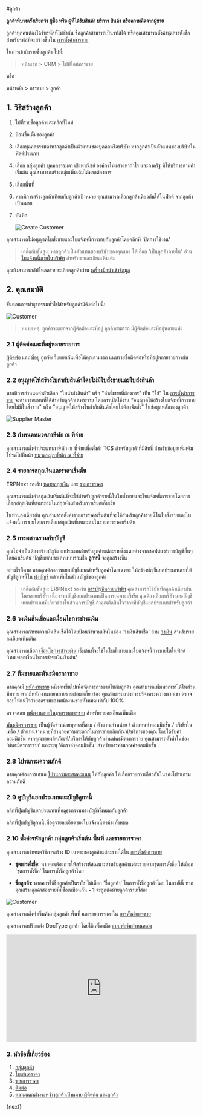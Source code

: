 <!-- add-breadcrumbs -->
#ลูกค้า

**ลูกค้าที่บางครั้งเรียกว่า ผู้ซื้อ หรือ ผู้ที่ได้รับสินค้า บริการ สินค้า หรือความคิดจากผู้ขาย**

ลูกค้าทุกคนต้องได้รับรหัสที่ไม่ซ้ำกัน ชื่อลูกค้าสามารถเป็นรหัสได้ หรือคุณสามารถตั้งค่าชุดการตั้งชื่อสำหรับรหัสที่จะสร้างขึ้นใน [การตั้งค่าการขาย](/docs/user/manual/th/selling/selling-settings)

ในการเข้าถึงรายชื่อลูกค้า ไปที่:
> หน้าแรก > CRM > ไปป์ไลน์การขาย

หรือ

หน้าหลัก > การขาย > ลูกค้า

## 1. วิธีสร้างลูกค้า

1. ไปที่รายชื่อลูกค้าและคลิกที่ใหม่
1. ป้อนชื่อเต็มของลูกค้า
1. เลือกบุคคลธรรมดาหากลูกค้าเป็นตัวแทนของบุคคลหรือบริษัท หากลูกค้าเป็นตัวแทนของบริษัทในฟิลด์ประเภท
1. เลือก [กลุ่มลูกค้า](/docs/user/manual/th/CRM/customer-group) บุคคลธรรมดา เชิงพาณิชย์ องค์กรไม่แสวงหากำไร และภาครัฐ มีให้บริการตามค่าเริ่มต้น คุณสามารถสร้างกลุ่มเพิ่มเติมได้หากต้องการ
1. เลือกพื้นที่
1. หากมีการสร้างลูกค้าเทียบกับลูกค้าเป้าหมาย คุณสามารถเลือกลูกค้าเดียวกันได้ในฟิลด์ จากลูกค้าเป้าหมาย
1. บันทึก

    <img class="screenshot" alt="Create Customer" src="{{docs_base_url}}/assets/img/crm/create-customer.gif">

คุณสามารถไม่อนุญาตใบสั่งขายและใบแจ้งหนี้การขายกับลูกค้าโดยคลิกที่ 'ปิดการใช้งาน'

>เคล็ดลับขั้นสูง: หากลูกค้าเป็นตัวแทนของบริษัทของคุณเอง ให้เลือก 'เป็นลูกค้าภายใน' อ่าน [ใบแจ้งหนี้ภายในบริษัท](/docs/user/manual/th/accounts/inter-company-invoices) สำหรับรายละเอียดเพิ่มเติม

คุณยังสามารถอัปโหลดรายละเอียดลูกค้าผ่าน [เครื่องมือนำเข้าข้อมูล](/docs/user/manual/th/setting-up/data/data-import)

## 2. คุณสมบัติ
ขั้นตอนการทำธุรกรรมทั่วไปสำหรับลูกค้ามีดังต่อไปนี้:

<img class="screenshot" alt="Customer" src="{{docs_base_url}}/assets/img/crm/customer-to selling-flowchart.jpeg">

> หมายเหตุ: ลูกค้าจะแยกจากผู้ติดต่อและที่อยู่ ลูกค้าสามารถ
มีผู้ติดต่อและที่อยู่หลายแห่ง

### 2.1 ผู้ติดต่อและที่อยู่หลายรายการ

[ผู้ติดต่อ](/docs/user/manual/th/CRM/contact) และ [ที่อยู่](/docs/user/manual/th/CRM/address) ถูกจัดเก็บแยกกันเพื่อให้คุณสามารถ
แนบรายชื่อติดต่อหรือที่อยู่หลายรายการกับลูกค้า

### 2.2 อนุญาตให้สร้างใบกำกับสินค้าโดยไม่มีใบสั่งขายและใบส่งสินค้า

หากมีการกำหนดค่าตัวเลือก "ใบนำส่งสินค้า" หรือ "คำสั่งขายที่ต้องการ" เป็น "ใช่" ใน [การตั้งค่าการขาย](/docs/user/manual/th/selling/selling-settings) จะสามารถแทนที่ได้สำหรับลูกค้าเฉพาะราย โดยการเปิดใช้งาน "อนุญาตให้สร้างใบแจ้งหนี้การขายโดยไม่มีใบสั่งขาย" หรือ "อนุญาตให้สร้างใบกำกับสินค้าโดยไม่ต้องจัดส่ง" ในข้อมูลหลักของลูกค้า

<img class="screenshot" alt="Supplier Master" src="{{docs_base_url}}/assets/img/selling/customer-so-dn-required.png">

### 2.3 กำหนดหมวดภาษีหัก ณ ที่จ่าย

คุณสามารถตั้งค่าประเภทภาษีหัก ณ ที่จ่ายเพื่อตั้งค่า TCS สำหรับลูกค้าที่มีสิทธิ์ สำหรับข้อมูลเพิ่มเติม โปรดไปที่หน้า [หมวดหมู่ภาษีหัก ณ ที่จ่าย](/docs/user/manual/th/accounts/tax-withholding-category)

### 2.4 รายการสกุลเงินและราคาเริ่มต้น
ERPNext รองรับ [หลายสกุลเงิน](/docs/user/manual/th/accounts/multi-currency-accounting) และ [รายการราคา](/docs/user/manual/th/stock/price-lists)

คุณสามารถตั้งค่าสกุลเงินเริ่มต้นที่จะใช้สำหรับลูกค้ารายนี้ในใบสั่งขายและใบแจ้งหนี้การขายโดยการเลือกสกุลเงินที่เหมาะสมในสกุลเงินสำหรับการเรียกเก็บเงิน

ในทำนองเดียวกัน คุณสามารถตั้งค่ารายการราคาเริ่มต้นที่จะใช้สำหรับลูกค้ารายนี้ในใบสั่งขายและใบแจ้งหนี้การขายโดยการเลือกสกุลเงินที่เหมาะสมในรายการราคาเริ่มต้น

### 2.5 การผสานรวมกับบัญชี

คุณไม่จำเป็นต้องสร้างบัญชีแยกประเภทสำหรับลูกค้าแต่ละรายซึ่งแตกต่างจากซอฟต์แวร์การบัญชีอื่นๆ
โดยค่าเริ่มต้น บัญชีแยกประเภทแบบรวมชื่อ **ลูกหนี้** จะถูกสร้างขึ้น

อย่างไรก็ตาม หากคุณต้องการแยกบัญชีแยกสำหรับลูกค้าโดยเฉพาะ ให้สร้างบัญชีแยกประเภทภายใต้
บัญชีลูกหนี้ใน [ผังบัญชี](/docs/user/manual/th/accounts/chart-of-accounts.html) แล้วเพิ่มในส่วนบัญชีของลูกค้า

>เคล็ดลับขั้นสูง: ERPNext รองรับ [การบัญชีหลายบริษัท](/docs/user/manual/th/accounts/inter-company-journal-entry) คุณสามารถใช้บันทึกลูกค้าเดียวกันในหลายบริษัท เนื่องจากบัญชีแยกประเภทเป็นการเฉพาะบริษัท คุณต้องเลือกบริษัทและบัญชีแยกประเภทที่เกี่ยวข้องในส่วนการบัญชี ถ้าคุณตัดสินใจว่าจะมีบัญชีแยกประเภทสำหรับลูกค้า

### 2.6 วงเงินสินเชื่อและเงื่อนไขการชำระเงิน

คุณสามารถกำหนดวงเงินสินเชื่อได้โดยป้อนจำนวนเงินในช่อง 'วงเงินสินเชื่อ' อ่าน [วงเงิน](/docs/user/manual/th/accounts/credit-limit) สำหรับรายละเอียดเพิ่มเติม

คุณสามารถเลือก [เงื่อนไขการชำระเงิน](/docs/user/manual/th/accounts/payment-terms) เริ่มต้นที่จะใช้ในใบสั่งขายและใบแจ้งหนี้การขายได้ในฟิลด์ 'เทมเพลตเงื่อนไขการชำระเงินเริ่มต้น'

### 2.7 ทีมขายและพันธมิตรการขาย

หากคุณมี [พนักงานขาย](/docs/user/manual/th/CRM/sales-person) หนึ่งคนขึ้นไปเพื่อจัดการการขายให้กับลูกค้า คุณสามารถเพิ่มพวกเขาได้ในส่วน ทีมขาย หากมีพนักงานขายหลายรายเข้ามาเกี่ยวข้อง คุณสามารถแบ่งการบริจาคระหว่างพวกเขา ตรวจสอบให้แน่ใจว่ายอดรวมของพนักงานขายทั้งหมดเท่ากับ 100%

ตรวจสอบ [พนักงานขายในธุรกรรมการขาย](/docs/user/manual/th/selling/articles/sales-persons-in-the-sales-transactions) สำหรับรายละเอียดเพิ่มเติม

[พันธมิตรการขาย](/docs/user/manual/th/selling/sales-partner) เป็นผู้จัดจำหน่ายบุคคลที่สาม / ตัวแทนจำหน่าย / ตัวแทนค่าคอมมิชชั่น /
บริษัทในเครือ / ตัวแทนจำหน่ายที่อำนวยความสะดวกในการขายผลิตภัณฑ์/บริการของคุณ โดยได้รับค่าคอมมิชชั่น
หากคุณขายผลิตภัณฑ์/บริการให้กับลูกค้าผ่านพันธมิตรการขาย คุณสามารถตั้งค่าในช่อง 'พันธมิตรการขาย' และระบุ 'อัตราค่าคอมมิชชัน' สำหรับการคำนวณค่าคอมมิชชั่น

### 2.8 โปรแกรมความภักดี

หากคุณต้องการเสนอ [โปรแกรมสะสมคะแนน](/docs/user/manual/th/accounts/loyalty-program) ให้กับลูกค้า ให้เลือกรายการเดียวกันในช่องโปรแกรมความภักดี

### 2.9 ดูบัญชีแยกประเภทและบัญชีลูกหนี้

คลิกที่ปุ่มบัญชีแยกประเภทเพื่อดูธุรกรรมทางบัญชีทั้งหมดกับลูกค้า

คลิกที่ปุ่มบัญชีลูกหนี้เพื่อดูรายละเอียดของใบแจ้งหนี้คงค้างทั้งหมด

### 2.10 ตั้งค่ารหัสลูกค้า กลุ่มลูกค้าเริ่มต้น พื้นที่ และรายการราคา

คุณสามารถกำหนดวิธีการสร้าง ID เฉพาะของลูกค้าแต่ละรายได้ใน [การตั้งค่าการขาย](/docs/user/manual/th/selling/selling-settings)

* **ชุดการตั้งชื่อ**: หากคุณต้องการให้สร้างรหัสเฉพาะสำหรับลูกค้าแต่ละรายตามชุดการตั้งชื่อ ให้เลือก 'ชุดการตั้งชื่อ' ในการตั้งชื่อลูกค้าโดย

* **ชื่อลูกค้า**: หากควรใช้ชื่อลูกค้าเป็นรหัส ให้เลือก 'ชื่อลูกค้า' ในการตั้งชื่อลูกค้าโดย ในกรณีนี้ หากคุณสร้างลูกค้าสองรายที่มีชื่อเหมือนกัน **- 1** จะถูกต่อท้ายลูกค้ารายที่สอง

<img class="screenshot" alt="Customer" src="{{docs_base_url}}/assets/img/crm/customer-with-identical-names.png">

คุณสามารถตั้งค่าเริ่มต้นกลุ่มลูกค้า พื้นที่ และรายการราคาใน [การตั้งค่าการขาย](/docs/user/manual/th/selling/selling-settings)

คุณสามารถปรับแต่ง DocType ลูกค้า โดยใช้เครื่องมือ [แบบฟอร์มกำหนดเอง](/docs/user/manual/th/customize-erpnext/custom-field)

<div>
    <style>.embed-container { position: relative; padding-bottom: 56.25%; height: 0; overflow: hidden; max-width: 100%; } .embed-container iframe, .embed-container object, .embed-container embed { position: absolute; top: 0; left: 0; width: 100%; height: 100%; }
    </style>
    <div class='embed-container'>
        <iframe src='https://www.youtube.com/embed//zsrrVDk6VBs?end=212' frameborder='0' allowfullscreen>
        </iframe>
    </div>
</div>





### 3. หัวข้อที่เกี่ยวข้อง
1. [กลุ่มลูกค้า](/docs/user/manual/th/CRM/customer-group)
1. [ใบเสนอราคา](/docs/user/manual/th/selling/quotation)
1. [รายการราคา](/docs/user/manual/th/stock/price-lists)
1. [ติดต่อ](/docs/user/manual/th/CRM/contact)
1. [ความแตกต่างระหว่างลูกค้าเป้าหมาย ผู้ติดต่อ และลูกค้า](/docs/user/manual/th/CRM/articles/difference_between_lead_contact_and_customer)

{next}
